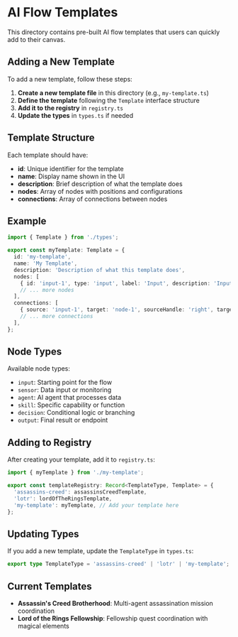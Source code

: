 # AI Flow Templates

This directory contains pre-built AI flow templates that users can quickly add to their canvas.

## Adding a New Template

To add a new template, follow these steps:

1. **Create a new template file** in this directory (e.g., `my-template.ts`)
2. **Define the template** following the `Template` interface structure
3. **Add it to the registry** in `registry.ts`
4. **Update the types** in `types.ts` if needed

## Template Structure

Each template should have:

- **id**: Unique identifier for the template
- **name**: Display name shown in the UI
- **description**: Brief description of what the template does
- **nodes**: Array of nodes with positions and configurations
- **connections**: Array of connections between nodes

## Example

```typescript
import { Template } from './types';

export const myTemplate: Template = {
  id: 'my-template',
  name: 'My Template',
  description: 'Description of what this template does',
  nodes: [
    { id: 'input-1', type: 'input', label: 'Input', description: 'Input description', x: 100, y: 100 },
    // ... more nodes
  ],
  connections: [
    { source: 'input-1', target: 'node-1', sourceHandle: 'right', targetHandle: 'left' },
    // ... more connections
  ],
};
```

## Node Types

Available node types:
- `input`: Starting point for the flow
- `sensor`: Data input or monitoring
- `agent`: AI agent that processes data
- `skill`: Specific capability or function
- `decision`: Conditional logic or branching
- `output`: Final result or endpoint

## Adding to Registry

After creating your template, add it to `registry.ts`:

```typescript
import { myTemplate } from './my-template';

export const templateRegistry: Record<TemplateType, Template> = {
  'assassins-creed': assassinsCreedTemplate,
  'lotr': lordOfTheRingsTemplate,
  'my-template': myTemplate, // Add your template here
};
```

## Updating Types

If you add a new template, update the `TemplateType` in `types.ts`:

```typescript
export type TemplateType = 'assassins-creed' | 'lotr' | 'my-template';
```

## Current Templates

- **Assassin's Creed Brotherhood**: Multi-agent assassination mission coordination
- **Lord of the Rings Fellowship**: Fellowship quest coordination with magical elements
